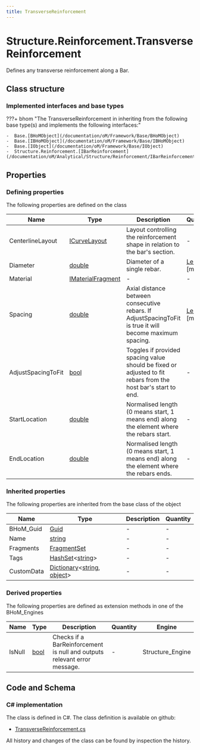 ```yaml
---
title: TransverseReinforcement
---
```


# Structure.Reinforcement.TransverseReinforcement

Defines any transverse reinforcement along a Bar.

## Class structure

### Implemented interfaces and base types

???+ bhom "The TransverseReinforcement in inheriting from the following base type(s) and implements the following interfaces:"

    -  Base.[BHoMObject](/documentation/oM/Framework/Base/BHoMObject)
    -  Base.[IBHoMObject](/documentation/oM/Framework/Base/IBHoMObject)
    -  Base.[IObject](/documentation/oM/Framework/Base/IObject)
    -  Structure.Reinforcement.[IBarReinforcement](/documentation/oM/Analytical/Structure/Reinforcement/IBarReinforcement)


## Properties



### Defining properties

The following properties are defined on the class

| Name             | Type             | Description      | Quantity         |
|------------------|------------------|------------------|------------------|
| CenterlineLayout | [ICurveLayout](/documentation/oM/Dimensional/Spatial/Layouts/ICurveLayout) | Layout controlling the reinforcement shape in relation to the bar's section. | - |
| Diameter | [double](https://learn.microsoft.com/en-us/dotnet/api/System.Double?view=netstandard-2.0) | Diameter of a single rebar. | [Length](/documentation/oM/Dimensional/Quantities/Attributes/Length) [m] |
| Material | [IMaterialFragment](/documentation/oM/Analytical/Structure/MaterialFragments/IMaterialFragment) | - | - |
| Spacing | [double](https://learn.microsoft.com/en-us/dotnet/api/System.Double?view=netstandard-2.0) | Axial distance between consecutive rebars. If AdjustSpacingToFit is true it will become maximum spacing. | [Length](/documentation/oM/Dimensional/Quantities/Attributes/Length) [m] |
| AdjustSpacingToFit | [bool](https://learn.microsoft.com/en-us/dotnet/api/System.Boolean?view=netstandard-2.0) | Toggles if provided spacing value should be fixed or adjusted to fit rebars from the host bar's start to end. | - |
| StartLocation | [double](https://learn.microsoft.com/en-us/dotnet/api/System.Double?view=netstandard-2.0) | Normalised length (0 means start, 1 means end) along the element where the rebars start. | - |
| EndLocation | [double](https://learn.microsoft.com/en-us/dotnet/api/System.Double?view=netstandard-2.0) | Normalised length (0 means start, 1 means end) along the element where the rebars ends. | - |


### Inherited properties
The following properties are inherited from the base class of the object

| Name             | Type             | Description      | Quantity         |
|------------------|------------------|------------------|------------------|
| BHoM_Guid | [Guid](https://learn.microsoft.com/en-us/dotnet/api/System.Guid?view=netstandard-2.0) | - | - |
| Name | [string](https://learn.microsoft.com/en-us/dotnet/api/System.String?view=netstandard-2.0) | - | - |
| Fragments | [FragmentSet](/documentation/oM/Framework/Base/FragmentSet) | - | - |
| Tags | [HashSet](https://learn.microsoft.com/en-us/dotnet/api/System.Collections.Generic.HashSet-1?view=netstandard-2.0)&lt;[string](https://learn.microsoft.com/en-us/dotnet/api/System.String?view=netstandard-2.0)&gt; | - | - |
| CustomData | [Dictionary](https://learn.microsoft.com/en-us/dotnet/api/System.Collections.Generic.Dictionary-2?view=netstandard-2.0)&lt;[string](https://learn.microsoft.com/en-us/dotnet/api/System.String?view=netstandard-2.0), [object](https://learn.microsoft.com/en-us/dotnet/api/System.Object?view=netstandard-2.0)&gt; | - | - |


### Derived properties

The following properties are defined as extension methods in one of the BHoM_Engines

| Name             | Type             | Description      | Quantity         | Engine           |
|------------------|------------------|------------------|------------------|------------------|
| IsNull | [bool](https://learn.microsoft.com/en-us/dotnet/api/System.Boolean?view=netstandard-2.0) | Checks if a BarReinforcement is null and outputs relevant error message. | - | Structure_Engine |


## Code and Schema

### C# implementation

The class is defined in C#. The class definition is available on github:

- [TransverseReinforcement.cs](https://github.com/BHoM/BHoM/blob/develop/Structure_oM/Reinforcement\TransverseReinforcement.cs)

All history and changes of the class can be found by inspection the history.
